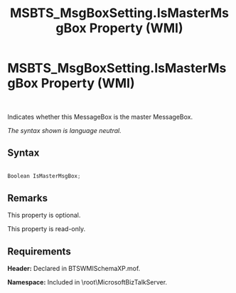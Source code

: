 ﻿---
title: MSBTS_MsgBoxSetting.IsMasterMsgBox Property (WMI)
TOCTitle: MSBTS_MsgBoxSetting.IsMasterMsgBox Property (WMI)
ms:assetid: 5dc9d843-f7dd-4f50-a13d-e1bca0969e77
ms:mtpsurl: https://msdn.microsoft.com/en-us/library/Aa560393(v=BTS.80)
ms:contentKeyID: 51528349
ms.date: 08/30/2017
mtps_version: v=BTS.80
---

# MSBTS\_MsgBoxSetting.IsMasterMsgBox Property (WMI)

 

Indicates whether this MessageBox is the master MessageBox.

*The syntax shown is language neutral.*

## Syntax

```C#
  
Boolean IsMasterMsgBox;  
```

## Remarks

This property is optional.

This property is read-only.

## Requirements

**Header:** Declared in BTSWMISchemaXP.mof.

**Namespace:** Included in \\root\\MicrosoftBizTalkServer.

